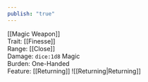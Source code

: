 ```yaml
---
publish: "true"
---
```


[[Magic Weapon]]  
Trait: [[Finesse]]  
Range: [[Close]]  
Damage: `dice:1d8` Magic  
Burden: One-Handed  
Feature: [[Returning]]
![[Returning|Returning]]